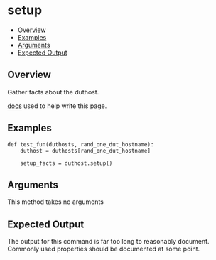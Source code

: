 # setup

- [Overview](#overview)
- [Examples](#examples)
- [Arguments](#arguments)
- [Expected Output](#expected-output)

## Overview
Gather facts about the duthost.

[docs](https://docs.ansible.com/ansible/2.3/setup_module.html) used to help write this page.

## Examples
```
def test_fun(duthosts, rand_one_dut_hostname):
    duthost = duthosts[rand_one_dut_hostname]

    setup_facts = duthost.setup()
```

## Arguments
This method takes no arguments

## Expected Output

The output for this command is far too long to reasonably document. Commonly used properties should be documented at some point.